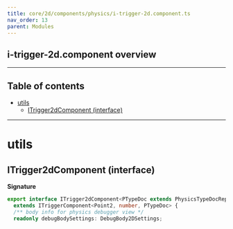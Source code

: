 ```yaml
---
title: core/2d/components/physics/i-trigger-2d.component.ts
nav_order: 13
parent: Modules
---
```


## i-trigger-2d.component overview

---

<h2 class="text-delta">Table of contents</h2>

- [utils](#utils)
  - [ITrigger2dComponent (interface)](#itrigger2dcomponent-interface)

---

# utils

## ITrigger2dComponent (interface)

**Signature**

```ts
export interface ITrigger2dComponent<PTypeDoc extends PhysicsTypeDocRepo2D = PhysicsTypeDocRepo2D>
  extends ITriggerComponent<Point2, number, PTypeDoc> {
  /** body info for physics debugger view */
  readonly debugBodySettings: DebugBody2DSettings;
```
